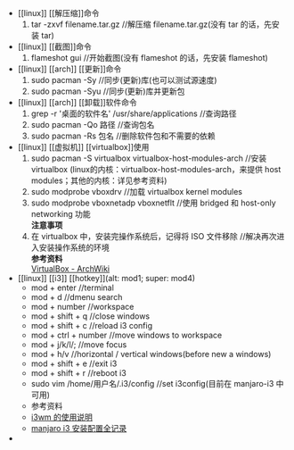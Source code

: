 - [[linux]] [[解压缩]]命令  
  1. tar -zxvf filename.tar.gz //解压缩 filename.tar.gz(没有 tar 的话，先安装 tar)
- [[linux]] [[截图]]命令  
  1. flameshot gui //开始截图(没有 flameshot 的话，先安装 flameshot)
- [[linux]] [[arch]] [[更新]]命令  
  1. sudo pacman -Sy //同步(更新)库(也可以测试源速度)
  2. sudo pacman -Syu //同步(更新)库并更新包
- [[linux]] [[arch]] [[卸载]]软件命令  
  1. grep -r '桌面的软件名' /usr/share/applications //查询路径
  2. sudo pacman -Qo 路径 //查询包名
  3. sudo pacman -Rs 包名 //删除软件包和不需要的依赖
- [[linux]] [[虚拟机]] [[virtualbox]]使用  
  1. sudo pacman -S virtualbox virtualbox-host-modules-arch //安装 virtualbox (linux的内核：virtualbox-host-modules-arch，来提供 host modules；其他的内核：详见参考资料)
  2. sudo modprobe vboxdrv //加载 virtualbox kernel modules
  3. sudo modprobe vboxnetadp vboxnetflt //使用 bridged 和 host-only networking 功能  
  **注意事项**  
  1. 在 virtualbox 中，安装完操作系统后，记得将 ISO 文件移除 //解决再次进入安装操作系统的环境  
  **参考资料**  
  [VirtualBox - ArchWiki](https://wiki.archlinux.org/title/VirtualBox)
- [[linux]] [[i3]] [[hotkey]](alt: mod1; super: mod4)  
  * mod + enter //terminal
  * mod + d //dmenu search
  * mod + number //workspace
  * mod + shift + q //close windows
  * mod + shift + c //reload i3 config
  * mod + ctrl + number //move windows to workspace
  * mod + j/k/l/; //move focus
  * mod + h/v //horizontal / vertical windows(before new a windows)
  * mod + shift + e //exit i3
  * mod + shift + r //reboot i3
  * sudo vim /home/用户名/.i3/config //set i3config(目前在 manjaro-i3 中可用)
  * 参考资料
  * [i3wm 的使用说明](https://www.jianshu.com/p/b9b644cf528f)
  * [manjaro i3 安装配置全记录](https://blog.csdn.net/qq_39934154/article/details/121714647)
-